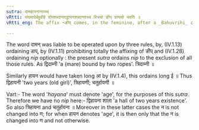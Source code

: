 ```yaml
---
sutra: दामहायनान्ताच्च
vRtti: संख्यादेर्बहुव्रीहे र्दामशब्दान्ताद्धायनशब्दान्ताच्च स्त्रियां ङीप् प्रत्ययो भवति ॥
vRtti_eng: The affix ¬ङीप् comes, in the feminine, after a _Bahuvrihi_ compound beginning with a Numeral, and ending with the words _daman_ 'a rope', and _hayana_ 'a year'.

---
```

The word दामन् was liable to be operated upon by three rules, by, (IV.1.13) ordaining डाप्, by (IV.1.11) prohibiting totally the affixing of ङीप् and (IV.1.28) ordaining _nip_ optionally : the present _sutra_ ordains _nip_ to the exclusion of all those rules. As द्विदाम्नी 'a (mare) bound by two ropes'. त्रिदाम्नी ॥

Similarly हायन would have taken long आ by (IV.1.4), this ordains long ई ॥ Thus द्विहायनी 'two years (old girl)', त्रिहायणी; चतुर्हायणी ॥  

Vart:- The word '_hayana_' must denote 'age', for the purposes of this _sutra_. Therefore we have no _nip_ here:-  द्विहायना शाला 'a hall of two years existence'. So also त्रिहायना and चतुर्हायना ॥ Moreover in these latter cases the न is not changed into ण; for when हायन denotes 'age', it is then only that the न is changed into ण and not otherwise.